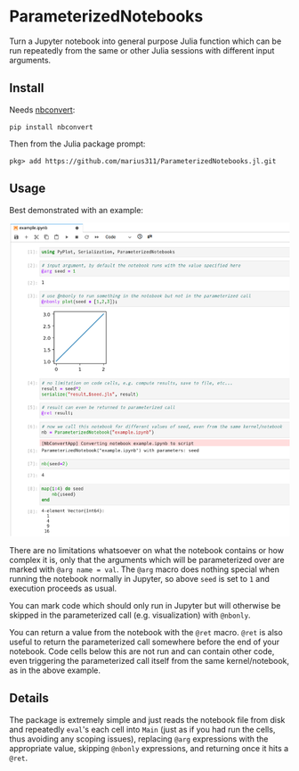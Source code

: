 # ParameterizedNotebooks

Turn a Jupyter notebook into general purpose Julia function which can be run repeatedly from the same or other Julia sessions with different input arguments.

## Install

Needs [nbconvert](https://nbconvert.readthedocs.io/en/latest/install.html):
```
pip install nbconvert
```

Then from the Julia package prompt:

```
pkg> add https://github.com/marius311/ParameterizedNotebooks.jl.git
```


## Usage

Best demonstrated with an example:

![](examples/example.png)

There are no limitations whatsoever on what the notebook contains or how complex it is, only that the arguments which will be parameterized over are marked with `@arg name = val`. The `@arg` macro does nothing special when running the notebook normally in Jupyter, so above `seed` is set to `1` and execution proceeds as usual. 

You can mark code which should only run in Jupyter but will otherwise be skipped in the parameterized call (e.g. visualization) with `@nbonly`. 

You can return a value from the notebook with the `@ret` macro. `@ret` is also useful to return the parameterized call somewhere before the end of your notebook. Code cells below this are not run and can contain other code, even triggering the parameterized call itself from the same kernel/notebook, as in the above example. 

## Details

The package is extremely simple and just reads the notebook file from disk and repeatedly `eval`'s each cell into `Main` (just as if you had run the cells, thus avoiding any scoping issues), replacing `@arg` expressions with the appropriate value, skipping `@nbonly` expressions, and returning once it hits a `@ret`.
